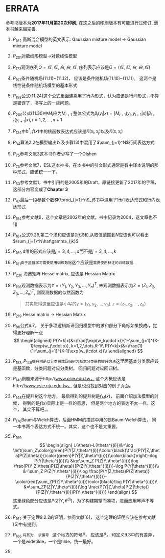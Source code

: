 # ERRATA

参考书版本为**2017年11月第20次印刷**, 在这之后的印刷版本有可能进行过修订, 愿本书越来越完善.
1. $P_{162}$ 高斯混合模型的英文表示: Gaussian misture model $\rightarrow$ Gaussian mixture model

1. $P_{201}$对数线~~形~~模型$\rightarrow$对数线性模型

1. $P_{173}$观测序列$O={红, 红, 白, 白, 红}$, 序列表示应该是$O=(红, 红, 白, 白, 红)$

1. $P_{197}$条件随机场(11.11)\~(11.12)， 应该是条件随机场(11.10)\~(11.11)， 这两个是线性链条件随机场模型的基本形式

1. $P_{198}$公式(11.24)这个公式里面连乘用了行内形式，认为应该是行间形式，不算是错误了，书写上的一些问题。

1. $P_{200}$公式(11.30)中$M_i$应为$M_{i+1}$
   整体公式为$\beta_i(y_i|x)=[M_{i+1}(y_i,y_{i+1}|x)]\beta_{i+1}(y_{i+1}|x),i=1,2,\dots,n+1$

1. $P_{124}$中$b^*,f(x)$中的核函数表达式应该是$K(x_i,x_j)$以及$K(x,x_i)$

1. $P_{34}$算法2.2在模型输出以及步骤(3)中混用了$\sum_{j=1}^N$行间表达方式

1. $P_{75}$参考文献3这本书作者少写了一个Olshen

1. $P_{75}$参考文献7，ESL这本神书，在本书中的引文形式通常是有中译本说明的那种形式，应该统一一下。

1. $P_{53}$参考文献1，书中引用的是2005年的Draft，原链接更新了2017年的手稿，这部分内容变成了**Chapter 3**

1. $P_{47}$最后一段参数个数$K\prod_{j=1}^nS_j$书中混用了行间表达形式和行内表达形式

1. $P_{154}$参考文献9，这个文章是2002年的文献，书中记录为2004，这文章也不错

1. $P_{164}$公式9.29,第二个求和应该是对$j$求和,从取值范围到$N$应该也可以看出$\sum_{j=1}^N\hat\gamma_{jk}$

1. $P_{169}$ d维的形式应该是$j=3,4,\dots,d$而不是$j=3,4,\dots,k$

1. $P_{181}$`由于监督学习需要使用训练数据`这个应该是`需要使用标注的训练数据`.

1. $P_{230}$ 海赛矩阵 Hesse matrix, 应该是 Hessian Matrix

1. $P_{156}$观测数据表示为$Y=(Y_1, Y_2, Y_3, \dots, Y_n)^T$, 未观测数据表示为$Z=(Z_1,Z_2, Z_3,\dots, Z_n)^T$, 则观测数据的似然函数为

     > 其实觉得这里应该是小写的$y=(y_1,y_2,\dots,y_n), z=(z_1, z_2, \dots,z_n)$

1. $P_{219}$ Hesse matrix -> Hessian Matrix

1. $P_{80}$公式6.7， 关于多项逻辑斯谛回归模型中的求和部分下角标如果换成$i$，觉得更好理解一点
      $$
      \begin{aligned}
      P(Y=k|x)&=\frac{\exp(w_k\cdot x)}{1+\sum_{j=1}^{K-1}\exp(w_j\cdot x)}, k=1,2,\dots,K-1\\
      P(Y=k|x)&=\frac{1}{1+\sum_{j=1}^{K-1}\exp(w_j\cdot x)}\\
      \end{aligned}
      $$

1. $P_{153} , P_{146}$`提升树是以分类树或回归树为基本分类器的提升方法`这里面基本分类器应该是基函数，分类问题对应分类树， 回归问题对应回归树。

1. $P_{140}$例题来源于http://www.csie.edu.tw， 这个大概应该是http://www.csie.ntu.edu.tw。 但是也没找到对应的例子页面。

1. $P_{148}$在提升树这个地方， 最后得到的提升树是$f_M(x)$， 前面介绍加法模型的时候， 得到的是$f(x)$实际上是一样的意思， 但是两个地方的表达不太一样。这个， 其实不算吧。。

1. $P_{170}$Baum与Welch算法，后面HMM的描述中用的是Baum-Welch算法， 同一本书两个表达方式不统一。其实，这个也不是太重要。

1. $P_{159}$
$$
\begin{align}
L(\theta)-L(\theta^{(i)})&=\log \left(\sum_Z\color{green}P(Y|Z,\theta^{(i)})\color{black}\frac{P(Y|Z,\theta)P(Z|\theta)}{\color{green}P(Y|Z,\theta^{(i)})}\color{black}\right)-\log P(Y|\theta^{(i)})\\
&\ge\sum_Z P(Z|Y,\theta^{(i)})\log \frac{P(Y|Z,\theta)P(Z|\theta)}{P(Z|Y,\theta^{(i)})}-\log P(Y|\theta^{(i)})\\
&=\sum_Z P(Z|Y,\theta^{(i)})\log \frac{P(Y|Z,\theta)P(Z|\theta)}{P(Z|Y,\theta^{(i)})}-\color{red}\sum_ZP(Z|Y,\theta^{(i)})\color{black}\log P(Y|\theta^{(i)})\\
&=\sum_ZP(Z|Y,\theta^{(i)})\log \frac{P(Y|Z,\theta)P(Z|\theta)}{P(Z|Y,\theta^{(i)})P(Y|\theta^{(i)})}
\end{align}
$$
这里绿色部分应该是$P(Z|Y,\theta^{(i)})$，为了构建期望而凑项，进而应用琴声不等式。

26. $P_{162}$ 关于定理9.2.2的证明，参阅文献[6]， 这个定理的证明应该在参考文献[5]中有提到。
27. $P_{166}$ `将其对  求偏导 ` 这个地方的符号$\widetilde{P}$， 应该是$\tilde{P}$， 和定义9.3中的有差异，一个是widetilde，一个是tilde，统一最好。
28. 


